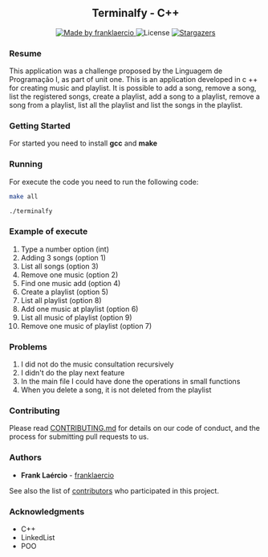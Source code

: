 <h2 align="center"> 
  Terminalfy - C++
</h1>

<p align="center">
  <a href="https://www.linkedin.com/in/frank-laercio/">
    <img alt="Made by franklaercio" src="https://img.shields.io/badge/Linkedin-Made%20by%20franklaercio-blue">
  </a>

  <img alt="License" src="https://img.shields.io/badge/license-MIT-brightgreen">
   <a href="https://github.com/franklaercio/terminalfyr/stargazers">
    <img alt="Stargazers" src="https://img.shields.io/github/stars/franklaercio/terminalfy?style=social">
  </a>
</p>

### Resume

This application was a challenge proposed by the Linguagem de Programação I, as part of unit one. This is an application developed in c ++ for creating music and playlist. It is possible to add a song, remove a song, list the registered songs, create a playlist, add a song to a playlist, remove a song from a playlist, list all the playlist and list the songs in the playlist.

### Getting Started

For started you need to install **gcc** and **make**

### Running

For execute the code you need to run the following code:

```bash
make all
```

```bash
./terminalfy
```

### Example of execute

1. Type a number option (int)
2. Adding 3 songs (option 1)
3. List all songs (option 3)
4. Remove one music (option 2)
5. Find one music add (option 4)
6. Create a playlist (option 5)
7. List all playlist (option 8)
8. Add one music at playlist (option 6)
9. List all music of playlist (option 9)
10. Remove one music of playlist (option 7)

### Problems

1. I did not do the music consultation recursively
2. I didn't do the play next feature
3. In the main file I could have done the operations in small functions 
4. When you delete a song, it is not deleted from the playlist

### Contributing

Please read [CONTRIBUTING.md](http://contributing.md/) for details on our code of conduct, and the process for submitting pull requests to us.

### Authors

- **Frank Laércio** - [franklaercio](https://github.com/franklaercio)

See also the list of [contributors](https://github.com/franklaercio//terminalfy/contributors) who participated in this project.

### Acknowledgments

- C++
- LinkedList
- POO
